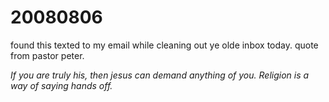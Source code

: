 # 20080806

found this texted to my email while cleaning out ye olde inbox today. quote from pastor peter.

_If you are truly his, then jesus can demand anything of you. Religion is a way of saying hands off._

